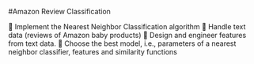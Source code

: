 
#Amazon Review Classification

 Implement the Nearest Neighbor Classification algorithm
 Handle text data (reviews of Amazon baby products)
 Design and engineer features from text data.
 Choose the best model, i.e., parameters of a nearest neighbor classifier, features and similarity functions
